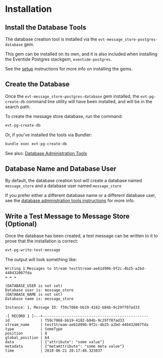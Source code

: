 # Installation

## Install the Database Tools

The database creation tool is installed via the `evt-message_store-postgres-database` gem.

This gem can be installed on its own, and it is also included when installing the Eventide Postgres stackgem, `eventide-postgres`.

See the [setup](/setup/postgres.md) instructions for more info on installing the gems.

## Create the Database

Once the `evt-message_store-postgres-database` gem installed, the `evt-pg-create-db` command line utility will have been installed, and will be in the search path.

To create the message store database, run the command:

``` bash
evt-pg-create-db
```

Or, if you've installed the tools via Bundler:

``` bash
bundle exec evt-pg-create-db
```

See also: [Database Administration Tools](./tools.md)

## Database Name and Database User

By default, the database creation tool will create a database named `message_store` and a database user named `message_store`

If you prefer either a different database name or a different database user, see the [database administration tools instructions](./tools.md) for more info.

## Write a Test Message to Message Store (Optional)

Once the database has been created, a test message can be written to it to prove that the installation is correct:

``` bash
evt-pg-write-test-message
```

The output will look something like:
```
Writing 1 Messages to Stream testStream-ae61d996-9f2c-4b25-a2bd-440432007fda
= = =

(DATABASE_USER is not set)
Database user is: message_store
(DATABASE_NAME is not set)
Database name is: message_store

Instance: 1, Message ID: f59c7068-bb19-4182-b84b-9c29ff07ad33

-[ RECORD 1 ]---+------------------------------------------------
id              | f59c7068-bb19-4182-b84b-9c29ff07ad33
stream_name     | testStream-ae61d996-9f2c-4b25-a2bd-440432007fda
type            | SomeType
position        | 0
global_position | 64
data            | {"attribute": "some value"}
metadata        | {"metaAttribute": "some meta value"}
time            | 2018-06-21 20:17:46.323037
```
